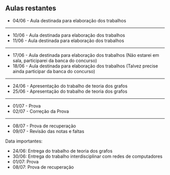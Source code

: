 
## Aulas restantes

- 04/06 - Aula destinada para elaboração dos trabalhos
----------
- 10/06 - Aula destinada para elaboração dos trabalhos
- 11/06 - Aula destinada para elaboração dos trabalhos
----------
- 17/06 - Aula destinada para elaboração dos trabalhos (Não estarei em sala, participarei da banca do concurso)
- 18/06 - Aula destinada para elaboração dos trabalhos (Talvez precise ainda participar da banca do concurso)
----------
- 24/06 - Apresentação do trabalho de teoria dos grafos
- 25/06 - Apresentação do trabalho de teoria dos grafos
----------
- 01/07 - Prova
- 02/07 - Correção da Prova
----------
- 08/07 - Prova de recuperação
- 09/07 - Revisão das notas e faltas

Data importantes:

* 24/06: Entrega do trabalho de teoria dos grafos
* 30/06: Entrega do trabalho interdisciplinar com redes de computadores
* 01/07: Prova
* 08/07: Prova de recuperação